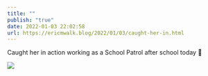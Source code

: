 ```yaml
---
title: ""
publish: "true"
date: 2022-01-03 22:02:58
url: https://ericmwalk.blog/2022/01/03/caught-her-in.html
---
```


Caught her in action working as a School Patrol after school today 🛑


![](https://ericmwalk.blog/uploads/2022/d078b8dd08.jpg)